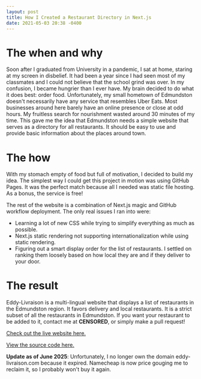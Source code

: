 ```yaml
---
layout: post
title: How I Created a Restaurant Directory in Next.js
date: 2021-05-03 20:38 -0400
---
```


# The when and why

Soon after I graduated from University in a pandemic, I sat at home, staring at my screen in disbelief. It had been a year since I had seen most of my classmates and I could not believe that the school grind was over. In my confusion, I became hungrier than I ever have. My brain decided to do what it does best: order food. Unfortunately, my small hometown of Edmundston doesn't necessarily have any service that resembles Uber Eats. Most businesses around here barely have an online presence or close at odd hours. My fruitless search for nourishment wasted around 30 minutes of my time. This gave me the idea that Edmundston needs a simple website that serves as a directory for all restaurants. It should be easy to use and provide basic information about the places around town.

# The how

With my stomach empty of food but full of motivation, I decided to build my idea. The simplest way I could get this project in motion was using GitHub Pages. It was the perfect match because all I needed was static file hosting. As a bonus, the service is free!

The rest of the website is a combination of Next.js magic and GitHub workflow deployment. The only real issues I ran into were:

- Learning a lot of new CSS while trying to simplify everything as much as possible.
- Next.js static rendering not supporting internationalization while using static rendering.
- Figuring out a smart display order for the list of restaurants. I settled on ranking them loosely based on how local they are and if they deliver to your door.

# The result

Eddy-Livraison is a multi-lingual website that displays a list of restaurants in the Edmundston region. It favors delivery and local restaurants. It is a strict subset of all the restaurants in Edmundston. If you want your restaurant to be added to it, contact me at **CENSORED**, or simply make a pull request!

[Check out the live website here.](https://aidetechbot.github.io/eddy-livraison/)

[View the source code here.](https://github.com/AideTechBot/eddy-livraison)

**Update as of June 2025**: Unfortunately, I no longer own the domain eddy-livraison.com because it expired. Namecheap is now price gouging me to reclaim it, so I probably won't buy it again.
